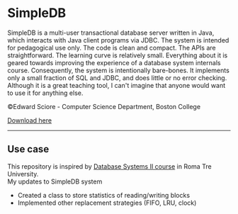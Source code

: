 # SimpleDB
 
SimpleDB is a multi-user transactional database server written in Java, which interacts with Java client programs via JDBC.  The system is intended for pedagogical use only.  The code is clean and compact.  The APIs are straightforward.  The learning curve is relatively small.  Everything about it is geared towards improving the experience of a database system internals course.  Consequently, the system is intentionally bare-bones.  It implements only a small fraction of SQL and JDBC, and does little or no error checking.  Although it is a great teaching tool, I can't imagine that anyone would want to use it for anything else.

©Edward Sciore - Computer Science Department, Boston College

[Download here](http://www.cs.bc.edu/~sciore/simpledb/)

-----
## Use case
This repository is inspired by [Database Systems II course](http://www.dia.uniroma3.it/~atzeni/didattica/BD/BDIIindex.html) in Roma Tre University.<br/>
My updates to SimpleDB system
* Created a class to store statistics of reading/writing blocks
* Implemented other replacement strategies (FIFO, LRU, clock) 
